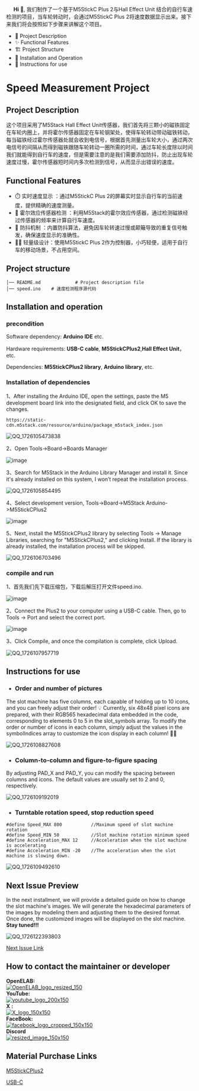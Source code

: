 
&nbsp;&nbsp;&nbsp;&nbsp;&nbsp;__Hi__ 👋, 我们制作了一个基于M5StickC Plus 2与Hall Effect Unit 结合的自行车速检测的项目，当车轮转动时，会通过M5StickC Plus 2将速度数据显示出来。接下来我们将会按照如下步骤来讲解这个项目。
- 📝 Project Description
- ✨ Functional Features
- 🏗 Project Structure
- 🚀 Installation and Operation
- 🔧 Instructions for use
# Speed Measurement Project
## Project Description
这个项目采用了M5Stack Hall Effect Unit传感器，我们首先将三颗小的磁铁固定在车轮内圈上，并将霍尔传感器固定在车轮钢架处，使得车轮转动带动磁铁转动，每当磁铁经过霍尔传感器处就会收到电信号，根据首先测量出车轮大小，通过两次电信号的间隔从而得到磁铁跟随车轮转动一圈所需的时间，通过车轮长度除以时间我们就能得到自行车的速度，但是需要注意的是我们需要添加防抖，防止出现车轮速度过慢，霍尔传感器短时间内多次检测到信号，从而显示出错误的速度。

## Functional Features
- ⏱️ 实时速度显示 ：通过M5StickC Plus 2的屏幕实时显示自行车的当前速度，提供精确的速度测量。
- 🧲 霍尔效应传感器检测 ：利用M5Stack的霍尔效应传感器，通过检测磁铁经过传感器的频率来计算自行车速度。
- 🚫 防抖机制 ：内置防抖算法，避免因车轮转速过慢或颠簸导致的重复信号触发，确保速度显示的准确性。
- 🚴‍♂️ 轻量级设计：使用M5StickC Plus 2作为控制器，小巧轻便，适用于自行车的移动场景，不占用空间。
## Project structure
``` 
│── README.md             # Project description file
│── speed.ino    # 速度检测程序源代码
```
## Installation and operation

### precondition
Software dependency: __Arduino IDE__ etc.  

Hardware requirements: __USB-C cable__, __M5StickCPlus2__,__Hall Effect Unit__， etc.  

Dependencies: __M5StickCPlus2 library__, __Arduino library__, etc.  
### Installation of dependencies
1、After installing the Arduino IDE, open the settings, paste the M5 development board link into the designated field, and click OK to save the changes.
```
https://static-cdn.m5stack.com/resource/arduino/package_m5stack_index.json
```
![QQ_1726105473838](https://github.com/user-attachments/assets/367bd060-13ab-4eda-9a43-13fbc0250580)  
  
2、Open Tools->Board->Boards Manager

![image](https://github.com/user-attachments/assets/dbee7434-4453-462b-a75f-32ac5b8d714c)  
  
3、Search for M5Stack in the Arduino Library Manager and install it. Since it's already installed on this system, I won’t repeat the installation process.

![QQ_1726105854495](https://github.com/user-attachments/assets/11b18b6c-c8db-4ea4-b209-d22dd26eebbe) 

4、Select development version, Tools->Board->M5Stack Arduino->M5StickCPlus2 

![image](https://github.com/user-attachments/assets/804770ad-ce05-4d9c-9cec-183462cace63)  

5、Next, install the M5StickCPlus2 library by selecting Tools -> Manage Libraries, searching for "M5StickCPlus2," and clicking Install. If the library is already installed, the installation process will be skipped.

![QQ_1726106703496](https://github.com/user-attachments/assets/312bc9e1-521c-479e-831a-a3c22e45a6ec)  

### compile and run
1、首先我们先下载压缩包，下载后解压打开文件speed.ino.

![image](https://github.com/user-attachments/assets/c44796c7-88c2-4c29-af01-314654969dbb)

2、Connect the Plus2 to your computer using a USB-C cable. Then, go to Tools -> Port and select the correct port.

![image](https://github.com/user-attachments/assets/96a163ba-4613-4bd9-a76b-f56a3f1e7696)  

3、Click Compile, and once the compilation is complete, click Upload.

![QQ_1726107957719](https://github.com/user-attachments/assets/c1f953ad-5355-44e8-af0c-ac5da7542aa6)  

## Instructions for use
- ### Order and number of pictures
The slot machine has five columns, each capable of holding up to 10 icons, and you can freely adjust their order! 💡 Currently, six 48x48 pixel icons are prepared, with their RGB565 hexadecimal data embedded in the code, corresponding to elements 0 to 5 in the slot_symbols array. To modify the order or number of icons in each column, simply adjust the values in the symbolIndices array to customize the icon display in each column! 🔧🎨 

![QQ_1726108827608](https://github.com/user-attachments/assets/45b5878d-3624-47b5-a671-fc40937d1898)

- ### Column-to-column and figure-to-figure spacing
By adjusting PAD_X and PAD_Y, you can modify the spacing between columns and icons. The default values are usually set to 2 and 0, respectively.

![QQ_1726109192019](https://github.com/user-attachments/assets/3e14c412-8342-486d-ba00-b6a0f4d357ac)

- ### Turntable rotation speed, stop reduction speed
```
#define Speed_MAX 800           //Maximum speed of slot machine rotation
#define Speed_MIN 50            //Slot machine rotation minimum speed
#define Acceleration_MAX 12     //Acceleration when the slot machine is accelerating
#define Acceleration_MIN -20    //The acceleration when the slot machine is slowing down.
```
  ![QQ_1726109492610](https://github.com/user-attachments/assets/aaa6b4a0-79b1-491a-8dbd-ca76cc8c1eee)

## Next Issue Preview
In the next installment, we will provide a detailed guide on how to change the slot machine's images. We will generate the hexadecimal parameters of the images by modeling them and adjusting them to the desired format. Once done, the customized images will be displayed on the slot machine. __Stay tuned!!!__

![QQ_1726122393803](https://github.com/user-attachments/assets/71507de5-dad0-4688-84bf-56cc25878e35)  

[Next Issue Link](https://github.com/OpenELAB/OpenELAB-M5StickCPlus2-Slot-2.git)  

## How to contact the maintainer or developer
__OpenELAB:__   
[![OpenELAB_logo_resized_150](https://github.com/user-attachments/assets/5d3de375-359c-46a3-96bb-aaa211c6c636)](https://openelab.io)  
__YouTube:__  
[![youtube_logo_200x150](https://github.com/user-attachments/assets/d2365e7f-4ffe-4124-bf62-21eba19a71e4)](https://www.youtube.com/@OpenELAB)  
__X :__  
[![X_logo_150x150](https://github.com/user-attachments/assets/4ad5095f-2573-4791-9360-b355530093bf)](https://twitter.com/openelabio)  
__FaceBook:__  
[![facebook_logo_cropped_150x150](https://github.com/user-attachments/assets/52f2dc9a-a564-49a5-b72e-30eafbbc281f)](https://www.facebook.com/profile.php?id=61559154729457)  
__Discord__  
[![resized_image_150x150](https://github.com/user-attachments/assets/93ecd098-3391-45bb-9d80-b166c197a475)](https://discord.gg/VQspWyck)

## Material Purchase Links
[M5StickCPlus2](https://openelab.io/products/m5stickcplus2?_pos=2&_sid=d60b08054&_ss=r)  

[USB-C](https://openelab.io/products/usb-a-to-usb-type-c-cable-white?_pos=2&_psq=USB-C&_ss=e&_v=1.0)

